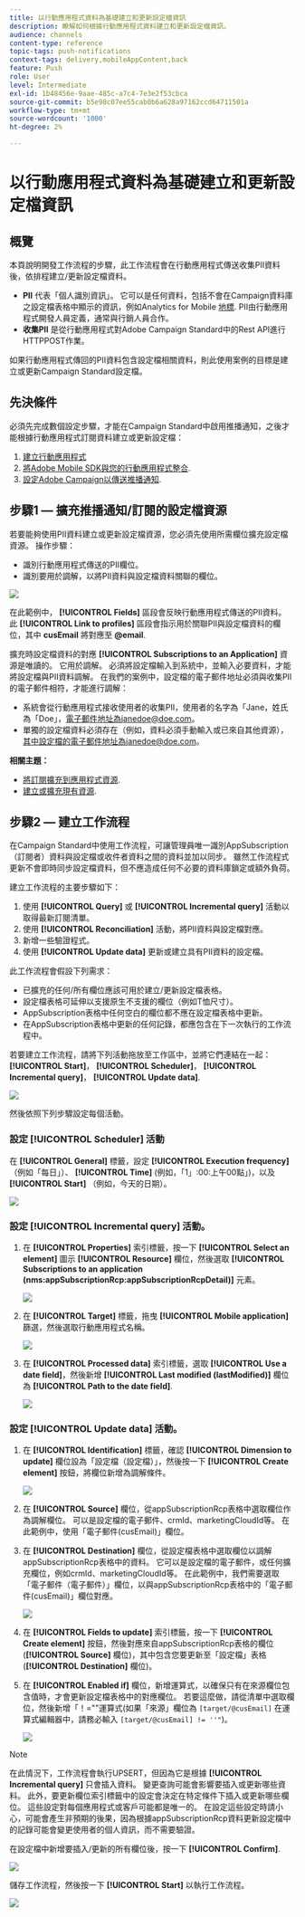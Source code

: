```yaml
---
title: 以行動應用程式資料為基礎建立和更新設定檔資訊
description: 瞭解如何根據行動應用程式資料建立和更新設定檔資訊。
audience: channels
content-type: reference
topic-tags: push-notifications
context-tags: delivery,mobileAppContent,back
feature: Push
role: User
level: Intermediate
exl-id: 1b48456e-9aae-485c-a7c4-7e3e2f53cbca
source-git-commit: b5e98c07ee55cab0b6a628a97162ccd64711501a
workflow-type: tm+mt
source-wordcount: '1000'
ht-degree: 2%

---
```


# 以行動應用程式資料為基礎建立和更新設定檔資訊

## 概覽

本頁說明開發工作流程的步驟，此工作流程會在行動應用程式傳送收集PII資料後，依排程建立/更新設定檔資料。

* **PII** 代表「個人識別資訊」。 它可以是任何資料，包括不會在Campaign資料庫之設定檔表格中顯示的資訊，例如Analytics for Mobile [地標](../../integrating/using/about-campaign-points-of-interest-data-integration.md). PII由行動應用程式開發人員定義，通常與行銷人員合作。
* **收集PII** 是從行動應用程式對Adobe Campaign Standard中的Rest API進行HTTPPOST作業。

如果行動應用程式傳回的PII資料包含設定檔相關資料，則此使用案例的目標是建立或更新Campaign Standard設定檔。

## 先決條件

必須先完成數個設定步驟，才能在Campaign Standard中啟用推播通知，之後才能根據行動應用程式訂閱資料建立或更新設定檔：

1. [建立行動應用程式](../../administration/using/configuring-a-mobile-application.md)
1. [將Adobe Mobile SDK與您的行動應用程式整合](../../administration/using/supported-mobile-use-cases.md).
1. [設定Adobe Campaign以傳送推播通知](../../administration/using/configuring-a-mobile-application.md).

## 步驟1 — 擴充推播通知/訂閱的設定檔資源

若要能夠使用PII資料建立或更新設定檔資源，您必須先使用所需欄位擴充設定檔資源。 操作步驟：

* 識別行動應用程式傳送的PII欄位。
* 識別要用於調解，以將PII資料與設定檔資料關聯的欄位。

![](assets/update_profile1.png)

在此範例中， **[!UICONTROL Fields]** 區段會反映行動應用程式傳送的PII資料。 此 **[!UICONTROL Link to profiles]** 區段會指示用於關聯PII與設定檔資料的欄位，其中 **cusEmail** 將對應至 **@email**.

擴充時設定檔資料的對應 **[!UICONTROL Subscriptions to an Application]** 資源是唯讀的。 它用於調解。 必須將設定檔輸入到系統中，並輸入必要資料，才能將設定檔與PII資料調解。 在我們的案例中，設定檔的電子郵件地址必須與收集PII的電子郵件相符，才能進行調解：

* 系統會從行動應用程式接收使用者的收集PII，使用者的名字為「Jane，姓氏為「Doe」，電子郵件地址為janedoe@doe.com。
* 單獨的設定檔資料必須存在（例如，資料必須手動輸入或已來自其他資源），其中設定檔的電子郵件地址為janedoe@doe.com。

**相關主題：**

* [將訂閱擴充到應用程式資源](../../developing/using/extending-the-subscriptions-to-an-application-resource.md).
* [建立或擴充現有資源](../../developing/using/key-steps-to-add-a-resource.md).

## 步驟2 — 建立工作流程

在Campaign Standard中使用工作流程，可讓管理員唯一識別AppSubscription （訂閱者）資料與設定檔或收件者資料之間的資料並加以同步。 雖然工作流程式更新不會即時同步設定檔資料，但不應造成任何不必要的資料庫鎖定或額外負荷。

建立工作流程的主要步驟如下：

1. 使用 **[!UICONTROL Query]** 或 **[!UICONTROL Incremental query]** 活動以取得最新訂閱清單。
1. 使用 **[!UICONTROL Reconciliation]** 活動，將PII資料與設定檔對應。
1. 新增一些驗證程式。
1. 使用 **[!UICONTROL Update data]** 更新或建立具有PII資料的設定檔。

此工作流程會假設下列需求：

* 已擴充的任何/所有欄位應該可用於建立/更新設定檔表格。
* 設定檔表格可延伸以支援原生不支援的欄位（例如T恤尺寸）。
* AppSubscription表格中任何空白的欄位都不應在設定檔表格中更新。
* 在AppSubscription表格中更新的任何記錄，都應包含在下一次執行的工作流程中。

若要建立工作流程，請將下列活動拖放至工作區中，並將它們連結在一起： **[!UICONTROL Start]**， **[!UICONTROL Scheduler]**， **[!UICONTROL Incremental query]**， **[!UICONTROL Update data]**.

![](assets/update_profile0.png)

然後依照下列步驟設定每個活動。

### 設定 **[!UICONTROL Scheduler]** 活動

在 **[!UICONTROL General]** 標籤，設定 **[!UICONTROL Execution frequency]** （例如「每日」）、 **[!UICONTROL Time]** (例如，「1」:00:上午00點」)，以及 **[!UICONTROL Start]** （例如，今天的日期）。

![](assets/update_profile2.png)

### 設定 **[!UICONTROL Incremental query]** 活動。

1. 在 **[!UICONTROL Properties]** 索引標籤，按一下 **[!UICONTROL Select an element]** 圖示 **[!UICONTROL Resource]** 欄位，然後選取 **[!UICONTROL Subscriptions to an application (nms:appSubscriptionRcp:appSubscriptionRcpDetail)]** 元素。

   ![](assets/update_profile3.png)

1. 在 **[!UICONTROL Target]** 標籤，拖曳 **[!UICONTROL Mobile application]** 篩選，然後選取行動應用程式名稱。

   ![](assets/update_profile4.png)

1. 在 **[!UICONTROL Processed data]** 索引標籤，選取 **[!UICONTROL Use a date field]**，然後新增 **[!UICONTROL Last modified (lastModified)]**  欄位為 **[!UICONTROL Path to the date field]**.

   ![](assets/update_profile5.png)

### 設定 **[!UICONTROL Update data]** 活動。

1. 在 **[!UICONTROL Identification]** 標籤，確認 **[!UICONTROL Dimension to update]** 欄位設為「設定檔（設定檔）」，然後按一下 **[!UICONTROL Create element]** 按鈕，將欄位新增為調解條件。

   ![](assets/update_profile_createelement.png)

1. 在 **[!UICONTROL Source]** 欄位，從appSubscriptionRcp表格中選取欄位作為調解欄位。 可以是設定檔的電子郵件、crmId、marketingCloudId等。 在此範例中，使用「電子郵件(cusEmail)」欄位。

1. 在 **[!UICONTROL Destination]** 欄位，從設定檔表格中選取欄位以調解appSubscriptionRcp表格中的資料。 它可以是設定檔的電子郵件，或任何擴充欄位，例如crmId、marketingCloudId等。 在此範例中，我們需要選取「電子郵件（電子郵件）」欄位，以與appSubscriptionRcp表格中的「電子郵件(cusEmail)」欄位對應。

   ![](assets/update_profile7.png)

1. 在 **[!UICONTROL Fields to update]** 索引標籤，按一下 **[!UICONTROL Create element]** 按鈕，然後對應來自appSubscriptionRcp表格的欄位(**[!UICONTROL Source]** 欄位)，其中包含您要更新至「設定檔」表格(**[!UICONTROL Destination]** 欄位)。

1. 在 **[!UICONTROL Enabled if]** 欄位，新增運算式，以確保只有在來源欄位包含值時，才會更新設定檔表格中的對應欄位。 若要這麼做，請從清單中選取欄位，然後新增「！=&quot;&quot;運算式(如果「來源」欄位為 `[target/@cusEmail]` 在運算式編輯器中，請務必輸入 `[target/@cusEmail] != ''"`)。

   ![](assets/update_profile8.png)

>[!NOTE]
>
>在此情況下，工作流程會執行UPSERT，但因為它是根據 **[!UICONTROL Incremental query]** 只會插入資料。 變更查詢可能會影響要插入或更新哪些資料。
>此外，要更新欄位索引標籤中的設定會決定在特定條件下插入或更新哪些欄位。 這些設定對每個應用程式或客戶可能都是唯一的。
>在設定這些設定時請小心，可能會產生非預期的後果，因為根據appSubscriptionRcp資料更新設定檔中的記錄可能會變更使用者的個人資訊，而不需要驗證。

在設定檔中新增要插入/更新的所有欄位後，按一下 **[!UICONTROL Confirm]**.

![](assets/update_profile9.png)

儲存工作流程，然後按一下 **[!UICONTROL Start]** 以執行工作流程。

![](assets/update_profile10.png)
